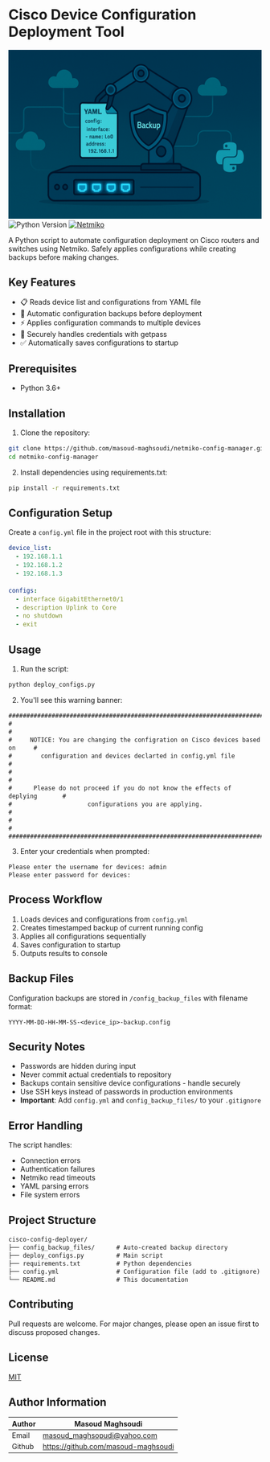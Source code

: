 # Cisco Device Configuration Deployment Tool

![Project Banner](./files/banner.png)
![Python Version](https://img.shields.io/badge/python-3.6+-blue.svg)
[![Netmiko](https://img.shields.io/badge/powered%20by-Netmiko-green.svg)](https://github.com/ktbyers/netmiko)

A Python script to automate configuration deployment on Cisco routers and switches using Netmiko. Safely applies configurations while creating backups before making changes.

## Key Features

- 📋 Reads device list and configurations from YAML file
- 💾 Automatic configuration backups before deployment
- ⚡ Applies configuration commands to multiple devices
- 🔐 Securely handles credentials with getpass
- ✅ Automatically saves configurations to startup

## Prerequisites

- Python 3.6+

## Installation

1. Clone the repository:

  ```bash
  git clone https://github.com/masoud-maghsoudi/netmiko-config-manager.git
  cd netmiko-config-manager
  ```

2. Install dependencies using requirements.txt:

  ```bash
  pip install -r requirements.txt
  ```

## Configuration Setup

Create a `config.yml` file in the project root with this structure:

```yaml
device_list:
  - 192.168.1.1
  - 192.168.1.2
  - 192.168.1.3

configs:
  - interface GigabitEthernet0/1
  - description Uplink to Core
  - no shutdown
  - exit
```

## Usage

1. Run the script:

  ```bash
  python deploy_configs.py
  ```

2. You'll see this warning banner:

  ```text
  ###############################################################################
  #                                                                             #
  #     NOTICE: You are changing the configration on Cisco devices based on     #
  #        configuration and devices declarted in config.yml file               #
  #                                                                             #
  #      Please do not proceed if you do not know the effects of deplying       #
  #                     configurations you are applying.                        #
  #                                                                             #
  ###############################################################################
  ```

3. Enter your credentials when prompted:

  ```text
  Please enter the username for devices: admin
  Please enter password for devices: 
  ```

## Process Workflow

1. Loads devices and configurations from `config.yml`
2. Creates timestamped backup of current running config
3. Applies all configurations sequentially
4. Saves configuration to startup
5. Outputs results to console

## Backup Files

Configuration backups are stored in `/config_backup_files` with filename format:

```text
YYYY-MM-DD-HH-MM-SS-<device_ip>-backup.config
```

## Security Notes

- Passwords are hidden during input
- Never commit actual credentials to repository
- Backups contain sensitive device configurations - handle securely
- Use SSH keys instead of passwords in production environments
- **Important**: Add `config.yml` and `config_backup_files/` to your `.gitignore`

## Error Handling

The script handles:

- Connection errors
- Authentication failures
- Netmiko read timeouts
- YAML parsing errors
- File system errors

## Project Structure

```text
cisco-config-deployer/
├── config_backup_files/      # Auto-created backup directory
├── deploy_configs.py         # Main script
├── requirements.txt          # Python dependencies
├── config.yml                # Configuration file (add to .gitignore)
└── README.md                 # This documentation
```

## Contributing

Pull requests are welcome. For major changes, please open an issue first to discuss proposed changes.

## License

[MIT](https://choosealicense.com/licenses/mit/)

## Author Information

| Author | Masoud Maghsoudi                      |
| ------ | ------------------------------------- |
| Email  | <masoud_maghsopudi@yahoo.com>         |
| Github | <https://github.com/masoud-maghsoudi> |
